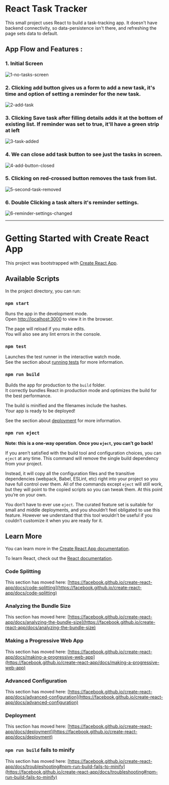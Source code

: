 # React Task Tracker
This small project uses React to build a task-tracking app.
It doesn't have backend connectivity, so data-persistence isn't there, and refreshing the page sets data to default.

## App Flow and Features : 

### 1. Initial Screen

![1-no-tasks-screen](https://user-images.githubusercontent.com/52257916/126270756-3a063d99-5e34-4727-a6dd-f31662a44688.png)



### 2. Clicking add button gives us a form to add a new task, it's time and option of setting a reminder for the new task.

![2-add-task](https://user-images.githubusercontent.com/52257916/126270757-d1bc71ce-d752-415a-a560-f2cc9c1f414f.png)



### 3. Clicking Save task after filling details adds it at the bottom of existing list. If reminder was set to true, it'll have a green strip at left

![3-task-added](https://user-images.githubusercontent.com/52257916/126270740-52c54d73-196f-4d42-926d-7b05fd994982.png)



### 4. We can close add task button to see just the tasks in screen.

![4-add-button-closed](https://user-images.githubusercontent.com/52257916/126270748-a10aa8d2-4d2a-4ab9-ba0a-e843fc2a41cf.png)



### 5. Clicking on red-crossed button removes the task from list.

![5-second-task-removed](https://user-images.githubusercontent.com/52257916/126270751-d41ccfc4-ff57-4a78-9702-1856eb845840.png)



### 6. Double Clicking a task alters it's reminder settings.

![6-reminder-settings-changed](https://user-images.githubusercontent.com/52257916/126270755-f58d62d7-0332-405e-8910-358c2ccf6150.png)



________________________________________________________________________________________________________________________________________________



# Getting Started with Create React App

This project was bootstrapped with [Create React App](https://github.com/facebook/create-react-app).

## Available Scripts

In the project directory, you can run:

### `npm start`

Runs the app in the development mode.\
Open [http://localhost:3000](http://localhost:3000) to view it in the browser.

The page will reload if you make edits.\
You will also see any lint errors in the console.

### `npm test`

Launches the test runner in the interactive watch mode.\
See the section about [running tests](https://facebook.github.io/create-react-app/docs/running-tests) for more information.

### `npm run build`

Builds the app for production to the `build` folder.\
It correctly bundles React in production mode and optimizes the build for the best performance.

The build is minified and the filenames include the hashes.\
Your app is ready to be deployed!

See the section about [deployment](https://facebook.github.io/create-react-app/docs/deployment) for more information.

### `npm run eject`

**Note: this is a one-way operation. Once you `eject`, you can’t go back!**

If you aren’t satisfied with the build tool and configuration choices, you can `eject` at any time. This command will remove the single build dependency from your project.

Instead, it will copy all the configuration files and the transitive dependencies (webpack, Babel, ESLint, etc) right into your project so you have full control over them. All of the commands except `eject` will still work, but they will point to the copied scripts so you can tweak them. At this point you’re on your own.

You don’t have to ever use `eject`. The curated feature set is suitable for small and middle deployments, and you shouldn’t feel obligated to use this feature. However we understand that this tool wouldn’t be useful if you couldn’t customize it when you are ready for it.

## Learn More

You can learn more in the [Create React App documentation](https://facebook.github.io/create-react-app/docs/getting-started).

To learn React, check out the [React documentation](https://reactjs.org/).

### Code Splitting

This section has moved here: [https://facebook.github.io/create-react-app/docs/code-splitting](https://facebook.github.io/create-react-app/docs/code-splitting)

### Analyzing the Bundle Size

This section has moved here: [https://facebook.github.io/create-react-app/docs/analyzing-the-bundle-size](https://facebook.github.io/create-react-app/docs/analyzing-the-bundle-size)

### Making a Progressive Web App

This section has moved here: [https://facebook.github.io/create-react-app/docs/making-a-progressive-web-app](https://facebook.github.io/create-react-app/docs/making-a-progressive-web-app)

### Advanced Configuration

This section has moved here: [https://facebook.github.io/create-react-app/docs/advanced-configuration](https://facebook.github.io/create-react-app/docs/advanced-configuration)

### Deployment

This section has moved here: [https://facebook.github.io/create-react-app/docs/deployment](https://facebook.github.io/create-react-app/docs/deployment)

### `npm run build` fails to minify

This section has moved here: [https://facebook.github.io/create-react-app/docs/troubleshooting#npm-run-build-fails-to-minify](https://facebook.github.io/create-react-app/docs/troubleshooting#npm-run-build-fails-to-minify)
